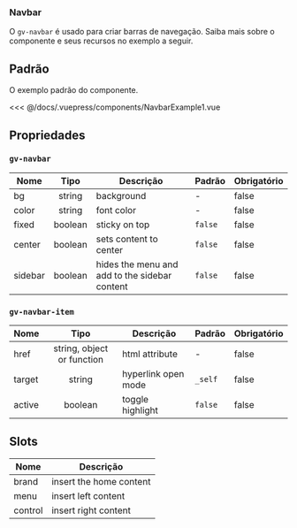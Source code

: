 ### Navbar

O `gv-navbar` é usado para criar barras de navegação. Saiba mais sobre o componente e seus recursos no exemplo a seguir.

## Padrão

O exemplo padrão do componente.

<navbar-example-1 />

<<< @/docs/.vuepress/components/NavbarExample1.vue

## Propriedades

### `gv-navbar`

| Nome    |  Tipo   | Descrição                                     | Padrão  | Obrigatório |
| ------- | :-----: | --------------------------------------------- | ------- | ----------- |
| bg      | string  | background                                    | -       | false       |
| color   | string  | font color                                    | -       | false       |
| fixed   | boolean | sticky on top                                 | `false` | false       |
| center  | boolean | sets content to center                        | `false` | false       |
| sidebar | boolean | hides the menu and add to the sidebar content | `false` | false       |

### `gv-navbar-item`

| Nome   |            Tipo            | Descrição           | Padrão  | Obrigatório |
| ------ | :------------------------: | ------------------- | ------- | ----------- |
| href   | string, object or function | html attribute      | -       | false       |
| target |           string           | hyperlink open mode | `_self` | false       |
| active |          boolean           | toggle highlight    | `false` | false       |

## Slots

| Nome    | Descrição               |
| ------- | ----------------------- |
| brand   | insert the home content |
| menu    | insert left content     |
| control | insert right content    |
